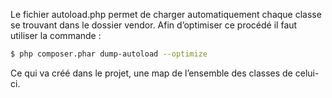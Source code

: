 Le fichier autoload.php permet de charger automatiquement chaque classe se trouvant dans le dossier vendor. Afin d’optimiser ce procédé il faut utiliser la commande :
```sh
$ php composer.phar dump-autoload --optimize
```
Ce qui va créé dans le projet, une map de l’ensemble des classes de celui-ci.